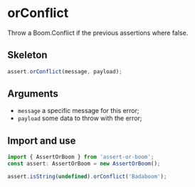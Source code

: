 # orConflict

Throw a Boom.Conflict if the previous assertions where false.

## Skeleton

```ts
assert.orConflict(message, payload);
```

## Arguments

- `message` a specific message for this error;
- `payload` some data to throw with the error;

## Import and use

```ts
import { AssertOrBoom } from 'assert-or-boom';
const assert: AssertOrBoom = new AssertOrBoom();

assert.isString(undefined).orConflict('Badaboom');
```
